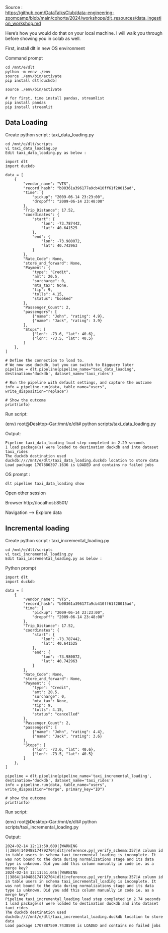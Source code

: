 Source : <br>
https://github.com/DataTalksClub/data-engineering-zoomcamp/blob/main/cohorts/2024/workshops/dlt_resources/data_ingestion_workshop.md

Here’s how you would do that on your local machine. I will walk you through before showing you in colab as well.

First, install dlt in new OS environment

Command prompt
```
cd /mnt/e/dlt
python -m venv ./env
source ./env/bin/activate
pip install dlt[duckdb]

```

```
source ./env/bin/activate

# for first, time install pandas, streamlist
pip install pandas
pip install streamlit
```

## Data Loading

Create python script : taxi_data_loading.py
```
cd /mnt/e/dlt/scripts
vi taxi_data_loading.py
Edit taxi_data_loading.py as below :
```

```
import dlt
import duckdb

data = [
    {
        "vendor_name": "VTS",
		"record_hash": "b00361a396177a9cb410ff61f20015ad",
        "time": {
            "pickup": "2009-06-14 23:23:00",
            "dropoff": "2009-06-14 23:48:00"
        },
        "Trip_Distance": 17.52,
        "coordinates": {
            "start": {
                "lon": -73.787442,
                "lat": 40.641525
            },
            "end": {
                "lon": -73.980072,
                "lat": 40.742963
            }
        },
        "Rate_Code": None,
        "store_and_forward": None,
        "Payment": {
            "type": "Credit",
            "amt": 20.5,
            "surcharge": 0,
            "mta_tax": None,
            "tip": 9,
            "tolls": 4.15,
			"status": "booked"
        },
        "Passenger_Count": 2,
        "passengers": [
            {"name": "John", "rating": 4.9},
            {"name": "Jack", "rating": 3.9}
        ],
        "Stops": [
            {"lon": -73.6, "lat": 40.6},
            {"lon": -73.5, "lat": 40.5}
        ]
    },
]

# Define the connection to load to. 
# We now use duckdb, but you can switch to Bigquery later
pipeline = dlt.pipeline(pipeline_name="taxi_data_loading", destination='duckdb', dataset_name='taxi_rides')

# Run the pipeline with default settings, and capture the outcome
info = pipeline.run(data, table_name="users", write_disposition="replace")

# Show the outcome
print(info)
```

Run script:

(env) root@Desktop-Gar:/mnt/e/dlt# python scripts/taxi_data_loading.py

Output:
```
Pipeline taxi_data_loading load step completed in 2.29 seconds
1 load package(s) were loaded to destination duckdb and into dataset taxi_rides
The duckdb destination used duckdb:////mnt/e/dlt/taxi_data_loading.duckdb location to store data
Load package 1707886397.1636 is LOADED and contains no failed jobs
```


OS prompt :
```
dlt pipeline taxi_data_loading show
```

Open other session

Browser http://localhost:8501/

Navigation --> Explore data


## Incremental loading

Create python script : taxi_incremental_loading.py
```
cd /mnt/e/dlt/scripts
vi taxi_incremental_loading.py
Edit taxi_incremental_loading.py as below :
```

Python prompt
```
import dlt
import duckdb 

data = [
    {
        "vendor_name": "VTS",
		"record_hash": "b00361a396177a9cb410ff61f20015ad",
        "time": {
            "pickup": "2009-06-14 23:23:00",
            "dropoff": "2009-06-14 23:48:00"
        },
        "Trip_Distance": 17.52,
        "coordinates": {
            "start": {
                "lon": -73.787442,
                "lat": 40.641525
            },
            "end": {
                "lon": -73.980072,
                "lat": 40.742963
            }
        },
        "Rate_Code": None,
        "store_and_forward": None,
        "Payment": {
            "type": "Credit",
            "amt": 20.5,
            "surcharge": 0,
            "mta_tax": None,
            "tip": 9,
            "tolls": 4.15,
			"status": "cancelled"
        },
        "Passenger_Count": 2,
        "passengers": [
            {"name": "John", "rating": 4.4},
            {"name": "Jack", "rating": 3.6}
        ],
        "Stops": [
            {"lon": -73.6, "lat": 40.6},
            {"lon": -73.5, "lat": 40.5}
        ]
    },
]

pipeline = dlt.pipeline(pipeline_name='taxi_incremental_loading', destination='duckdb', dataset_name='taxi_rides')
info = pipeline.run(data, table_name="users", write_disposition="merge", primary_key="ID")

# show the outcome
print(info)
```

Run script:

(env) root@Desktop-Gar:/mnt/e/dlt# python scripts/taxi_incremental_loading.py

Output:
```
2024-02-14 12:11:50,609|[WARNING              ]|3864|140488174792704|dlt|reference.py|_verify_schema:357|A column id in table users in schema taxi_incremental_loading is incomplete. It was not bound to the data during normalizations stage and its data type is unknown. Did you add this column manually in code ie. as a merge key?
2024-02-14 12:11:51,046|[WARNING              ]|3864|140488174792704|dlt|reference.py|_verify_schema:357|A column id in table users in schema taxi_incremental_loading is incomplete. It was not bound to the data during normalizations stage and its data type is unknown. Did you add this column manually in code ie. as a merge key?
Pipeline taxi_incremental_loading load step completed in 2.74 seconds
1 load package(s) were loaded to destination duckdb and into dataset taxi_rides
The duckdb destination used duckdb:////mnt/e/dlt/taxi_incremental_loading.duckdb location to store data
Load package 1707887509.7438598 is LOADED and contains no failed jobs
```
